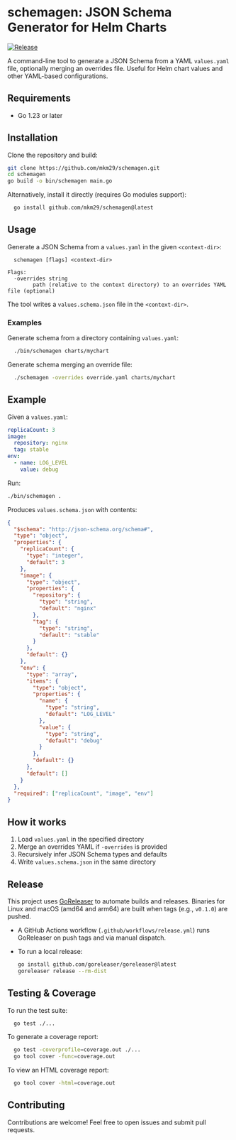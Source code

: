 # schemagen: JSON Schema Generator for Helm Charts
<!-- GitHub Actions release status -->
[![Release](https://github.com/mkm29/schemagen/actions/workflows/release.yml/badge.svg)](https://github.com/mkm29/schemagen/actions/workflows/release.yml)

A command-line tool to generate a JSON Schema from a YAML `values.yaml` file, optionally merging an overrides file. Useful for Helm chart values and other YAML-based configurations.

## Requirements

- Go 1.23 or later

## Installation

Clone the repository and build:

  ```bash
  git clone https://github.com/mkm29/schemagen.git
  cd schemagen
  go build -o bin/schemagen main.go
  ```

Alternatively, install it directly (requires Go modules support):

```bash
  go install github.com/mkm29/schemagen@latest
```

## Usage

Generate a JSON Schema from a `values.yaml` in the given `<context-dir>`:

```console
  schemagen [flags] <context-dir>

Flags:
  -overrides string
        path (relative to the context directory) to an overrides YAML file (optional)
```

The tool writes a `values.schema.json` file in the `<context-dir>`.

### Examples

Generate schema from a directory containing `values.yaml`:

```bash
  ./bin/schemagen charts/mychart
```

Generate schema merging an override file:

```bash
  ./schemagen -overrides override.yaml charts/mychart
```

## Example

Given a `values.yaml`:

```yaml
replicaCount: 3
image:
  repository: nginx
  tag: stable
env:
  - name: LOG_LEVEL
    value: debug
```

Run:

```bash
./bin/schemagen .
```

Produces `values.schema.json` with contents:

```json
{
  "$schema": "http://json-schema.org/schema#",
  "type": "object",
  "properties": {
    "replicaCount": {
      "type": "integer",
      "default": 3
    },
    "image": {
      "type": "object",
      "properties": {
        "repository": {
          "type": "string",
          "default": "nginx"
        },
        "tag": {
          "type": "string",
          "default": "stable"
        }
      },
      "default": {}
    },
    "env": {
      "type": "array",
      "items": {
        "type": "object",
        "properties": {
          "name": {
            "type": "string",
            "default": "LOG_LEVEL"
          },
          "value": {
            "type": "string",
            "default": "debug"
          }
        },
        "default": {}
      },
      "default": []
    }
  },
  "required": ["replicaCount", "image", "env"]
}
```

## How it works

1. Load `values.yaml` in the specified directory
2. Merge an overrides YAML if `-overrides` is provided
3. Recursively infer JSON Schema types and defaults
4. Write `values.schema.json` in the same directory
 
## Release

This project uses [GoReleaser](https://goreleaser.com) to automate builds and releases. Binaries for Linux and macOS (amd64 and arm64) are built when tags (e.g., `v0.1.0`) are pushed.

- A GitHub Actions workflow (`.github/workflows/release.yml`) runs GoReleaser on push tags and via manual dispatch.
- To run a local release:

  ```bash
  go install github.com/goreleaser/goreleaser@latest
  goreleaser release --rm-dist
  ```

## Testing & Coverage

To run the test suite:

```bash
  go test ./...
```

To generate a coverage report:

```bash
  go test -coverprofile=coverage.out ./...
  go tool cover -func=coverage.out
```

To view an HTML coverage report:

```bash
  go tool cover -html=coverage.out
```

## Contributing

Contributions are welcome! Feel free to open issues and submit pull requests.
